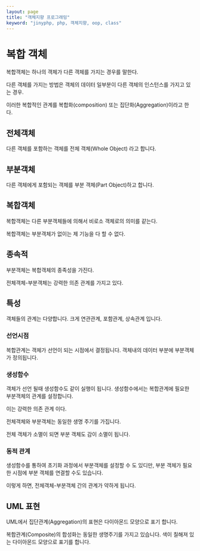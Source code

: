 ```yaml
---
layout: page
title: "객체지향 프로그래밍"
keyword: "jinyphp, php, 객체지향, oop, class"
---
```


# 복합 객체

복합객체는 하나의 객체가 다른 객체를 가지는 경우를 말한다.

다른 객체를 가지는 방법은 객체의 데이터 일부분이 다른 객체의 인스턴스를 가지고 있는 경우.

이러한 복합적인 관계를 복합화(composition) 또는 집단화(Aggregation)이라고 한다.


## 전체객체
다른 객체를 포함하는 객체를 전체 객체(Whole Object) 라고 합니다.

## 부분객체
다른 객체에게 포함되는 객체를 부분 객체(Part Object)하고 합니다.


## 복합객체
복합객체는 다른 부분객체들에 의해서 비로소 객체로의 의미를 같는다.

복합객체는 부분객체가 없이는 제 기능을 다 할 수 없다.

## 종속적
부분객체는 복합객체의 종족성을 가진다.

전체객체-부분객체는 강력한 의존 관계를 가지고 있다.


## 특성
객체들의 관계는 다양합니다. 크게 연관관계, 포함관계, 상속관계 입니다.


### 선언시점
복합관계는 객체가 선언이 되는 시점에서 결정됩니다.
객체내의 데이터 부분에 부분객체가 정의됩니다.

### 생성함수
객체가 선언 될때 생성함수도 같이 실행이 됩니다.
생성함수에서는 복합관계에 필요한 부분객체의 관계를 설정합니다.

이는 강력한 의존 관계 이다.

전체객체와 부분객체는 동일한 생명 주기를 가집니다.

전체 객체가 소멸이 되면 부분 객체도 감이 소멸이 됩니다.

### 동적 관계
생성함수를 통하여 초기화 과정에서 부분객체를 설정할 수 도 있디만, 부분 객체가 필요한 시점에 부분 객체를 연결할 수도 있습니다.

이렇게 하면, 전체객체-부분객체 간의 관계가 약하게 됩니다.


## UML 표현
UML에서 집단관계(Aggregation)의 표현은 다이아몬드 모양으로 표기 합니다.

복합관계(Composite)의 합성화는 동일한 생명주기를 가지고 있습니다.
색이 칠해져 있는 다이아몬드 모양으로 표기를 합니다.




